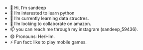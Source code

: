 - 👋 Hi, I’m sandeep
- 👀 I’m interested to learn python
- 🌱 I’m currently learning data structres.
- 💞️ I’m looking to collaborate on amazon.
- 📫 you can reach me through my instagram (sandeep_59436).
- 😄 Pronouns: He/Him.
- ⚡ Fun fact: like to play mobile games.

<!---
sandeep-1505/sandeep-1505 is a ✨ special ✨ repository because its `README.md` (this file) appears on your GitHub profile.
You can click the Preview link to take a look at your changes.
--->
